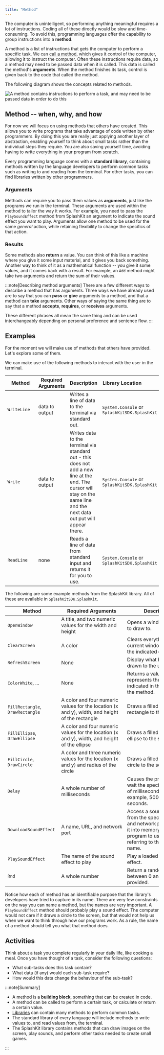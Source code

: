 ```yaml
---
title: "Method"
---
```


The computer is unintelligent, so performing anything meaningful requires a lot of instructions. Coding all of these directly would be slow and time-consuming. To avoid this, programming languages offer the capability to group instructions into a **method**.

A method is a list of instructions that gets the computer to perform a specific task.
We can [call a method](../03-method-call), which gives it control of the computer, allowing it to instruct the computer.
Often these instructions require data, so a method may need to be passed data when it is called.
This data is called the method's **arguments**.
When the method finishes its task, control is given back to the code that called the method.

The following diagram shows the concepts related to methods.

![A method contains instructions to perform a task, and may need to be passed data in order to do this](./images/method-concept.png "A method calls runs a method, passing in values for the method to use")

## Method -- when, why, and how

For now we will focus on using methods that others have created.
This allows you to write programs that take advantage of code written by other programmers.
By doing this you are really just applying another layer of abstraction, enabling yourself to think about small tasks rather than the individual steps they require.
You are also saving yourself time, avoiding having to write everything in your program from scratch.

Every programming language comes with a **standard library**, containing methods written by the language developers to perform common tasks such as writing to and reading from the terminal.
For other tasks, you can find libraries written by other programmers.

### Arguments

Methods can require you to pass them values as **arguments**, just like the programs we run in the terminal. These arguments are used within the method to tailor the way it works. For example, you need to pass the `PlaySoundEffect` method from SplashKit an argument to indicate the sound effect you want to play. Arguments allow one method to be used for the same *general* action, while retaining flexibility to change the specifics of that action.

### Results

Some methods also **return** a value. You can think of this like a machine where you give it some input material, and it gives you back something. Another way to think of it as a mathematical function -- you give it some values, and it comes back with a result. For example, an `Add` method might take two arguments and return the sum of their values.

:::note[Describing method arguments]
There are a few different ways to describe a method that has arguments.
Three ways we have already used are to say that you can **pass** or **give** arguments to a method, and that a method can **take** arguments.
Other ways of saying the same thing are to say that a method **accepts**, **requires**, or **receives** arguments.

These different phrases all mean the same thing and can be used interchangeably depending on personal preference and sentence flow.
:::

## Examples

For the moment we will make use of methods that others have provided.
Let's explore some of them.

We can make use of the following methods to interact with the user in the terminal.

| <div style="width:85px">**Method**</div> | **Required Arguments** | **Description** | <div style="width:130px">**Library Location**</div> |
|------------|------------------------|-----------------|----------------------|
|`WriteLine`| data to output | Writes a line of data to the terminal via standard out. | `System.Console` or `SplashKitSDK.SplashKit` |
|`Write`| data to output | Writes data to the terminal via standard out - this does not add a new line at the end. The cursor will stay on the same line and the next data out put will appear there. | `System.Console` or `SplashKitSDK.SplashKit` |
|`ReadLine`| none | Reads a line of data from standard input and returns it for you to use. | `System.Console` or `SplashKitSDK.SplashKit` |

The following are some example methods from the SplashKit library. All of these are available in `SplashKitSDK.SplashKit`.

| <div style="width:160px">**Method**</div> | <div style="width:200px">**Required Arguments**</div> | <div style="width:200px">**Description**</div> |
|-----------|------------------------|----------------|
|`OpenWindow`| A title, and two numeric values for the width and height | Opens a window for you to draw to. |
|`ClearScreen`| A color | Clears everything on the current window, making it the indicated color.  |
|`RefreshScreen`| None | Display what has been drawn to the user |
|`ColorWhite`, ... | None | Returns a value that represents the color indicated in the name of the method.  |
|`FillRectangle`, `DrawRectangle` | A color and four numeric values for the location (x and y), width, and height of the rectangle | Draws a filled or hollow rectangle to the screen. |
|`FillEllipse`, `DrawEllipse` | A color and four numeric values for the location (x and y), width, and height of the ellipse | Draws a filled or hollow ellipse to the screen. |
|`FillCircle`, `DrawCircle` | A color and three numeric values for the location (x and y) and radius of the circle | Draws a filled or hollow circle to the screen. |
|`Delay` | A whole number of milliseconds | Causes the program to wait the specified number of milliseconds. For example, 5000 is 5 seconds. |
| `DownloadSoundEffect` | A name, URL, and network port |  Access a sound effect from the specified URL and network port and load it into memory for your program to use by referring to the specified name. |
|`PlaySoundEffect` | The name of the sound effect to play | Play a loaded sound effect. |
|`Rnd` | A whole number | Return a random number between 0 and that value provided. |

Notice how each of method has an identifiable purpose that the library's developers have tried to capture in its name. There are very few constraints on the way you can name a method, but the names are very important. A `PlaySoundEffect` method should probably play a sound effect. The computer would not care if it draws a circle to the screen, but that would not help us when we want to think through how our programs work. As a rule, the name of a method should tell you what that method does.

## Activities

Think about a task you complete regularly in your daily life, like cooking a meal.
Once you have thought of a task, consider the following questions:

* What sub-tasks does this task contain?
* What data (if any) would each sub-task require?
* How would this data change the behaviour of the sub-task?

:::note[Summary]

* A method is a **building block**, something that can be created in code.
* A method can be called to perform a certain task, or calculate or return a certain value.
* [Libraries](../10-library) can contain many methods to perform common tasks.
* The standard library of every language will include methods to write values to, and read values from, the terminal.
* The SplashKit library contains methods that can draw images on the screen, play sounds, and perform other tasks needed to create small games.

:::

